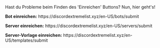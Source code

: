 Hast du Probleme beim Finden des 'Einreichen' Buttons? Nun, hier geht's!

**Bot einreichen:** https\://discordextremelist.xyz/en-US/bots/submit

**Server einreichen:** https\://discordextremelist.xyz/en-US/servers/submit

**Server-Vorlage einreichen:** https\://discordextremelist.xyz/en-US/templates/submit
